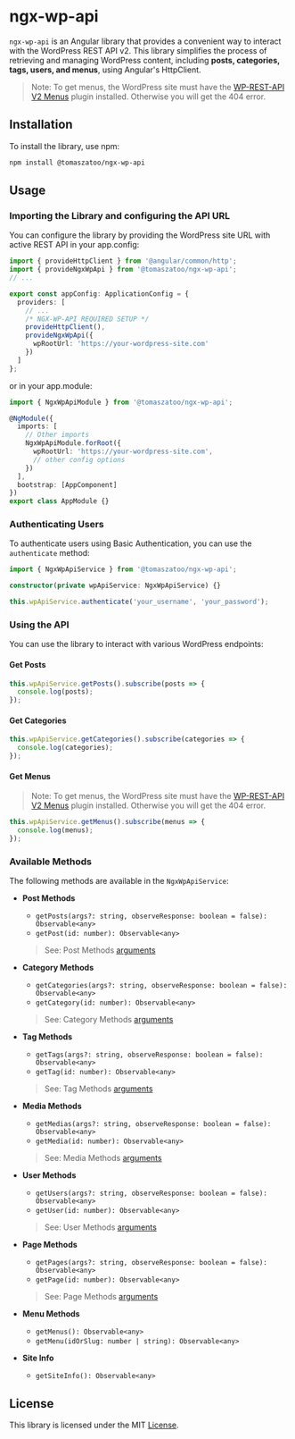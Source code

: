 # ngx-wp-api

`ngx-wp-api` is an Angular library that provides a convenient way to interact with the WordPress REST API v2. This library simplifies the process of retrieving and managing WordPress content, including **posts, categories, tags, users, and menus**, using Angular's HttpClient.

> Note: To get menus, the WordPress site must have the [WP-REST-API V2 Menus](https://wordpress.org/plugins/wp-rest-api-v2-menus/) plugin installed. Otherwise you will get the 404 error.

## Installation

To install the library, use npm:

```bash
npm install @tomaszatoo/ngx-wp-api
```

## Usage

### Importing the Library and configuring the API URL

You can configure the library by providing the WordPress site URL with active REST API in your app.config:

```typescript
import { provideHttpClient } from '@angular/common/http';
import { provideNgxWpApi } from '@tomaszatoo/ngx-wp-api';
// ...

export const appConfig: ApplicationConfig = {
  providers: [
    // ...
    /* NGX-WP-API REQUIRED SETUP */
    provideHttpClient(),
    provideNgxWpApi({
      wpRootUrl: 'https://your-wordpress-site.com'
    })
  ]
};
```

or in your app.module:

```typescript
import { NgxWpApiModule } from '@tomaszatoo/ngx-wp-api';

@NgModule({
  imports: [
    // Other imports
    NgxWpApiModule.forRoot({
      wpRootUrl: 'https://your-wordpress-site.com',
      // other config options
    })
  ],
  bootstrap: [AppComponent]
})
export class AppModule {}

```

### Authenticating Users

To authenticate users using Basic Authentication, you can use the `authenticate` method:

```typescript
import { NgxWpApiService } from '@tomaszatoo/ngx-wp-api';

constructor(private wpApiService: NgxWpApiService) {}

this.wpApiService.authenticate('your_username', 'your_password');
```

### Using the API

You can use the library to interact with various WordPress endpoints:

#### Get Posts

```typescript
this.wpApiService.getPosts().subscribe(posts => {
  console.log(posts);
});
```

#### Get Categories

```typescript
this.wpApiService.getCategories().subscribe(categories => {
  console.log(categories);
});
```

#### Get Menus
> Note: To get menus, the WordPress site must have the [WP-REST-API V2 Menus](https://wordpress.org/plugins/wp-rest-api-v2-menus/) plugin installed. Otherwise you will get the 404 error.

```typescript
this.wpApiService.getMenus().subscribe(menus => {
  console.log(menus);
});
```

### Available Methods

The following methods are available in the `NgxWpApiService`:

- **Post Methods**
  - `getPosts(args?: string, observeResponse: boolean = false): Observable<any>`
  - `getPost(id: number): Observable<any>`
  > See: Post Methods [arguments](https://developer.wordpress.org/rest-api/reference/posts/#arguments)

- **Category Methods**
  - `getCategories(args?: string, observeResponse: boolean = false): Observable<any>`
  - `getCategory(id: number): Observable<any>`
  > See: Category Methods [arguments](https://developer.wordpress.org/rest-api/reference/categories/#arguments)

- **Tag Methods**
  - `getTags(args?: string, observeResponse: boolean = false): Observable<any>`
  - `getTag(id: number): Observable<any>`
  > See: Tag Methods [arguments](https://developer.wordpress.org/rest-api/reference/tags/#arguments)

- **Media Methods**
  - `getMedias(args?: string, observeResponse: boolean = false): Observable<any>`
  - `getMedia(id: number): Observable<any>`
  > See: Media Methods [arguments](https://developer.wordpress.org/rest-api/reference/media/#arguments)

- **User Methods**
  - `getUsers(args?: string, observeResponse: boolean = false): Observable<any>`
  - `getUser(id: number): Observable<any>`
  > See: User Methods [arguments](https://developer.wordpress.org/rest-api/reference/users/#arguments)

- **Page Methods**
  - `getPages(args?: string, observeResponse: boolean = false): Observable<any>`
  - `getPage(id: number): Observable<any>`
  > See: Page Methods [arguments](https://developer.wordpress.org/rest-api/reference/pages/#arguments)

- **Menu Methods**
  - `getMenus(): Observable<any>`
  - `getMenu(idOrSlug: number | string): Observable<any>`

- **Site Info**
  - `getSiteInfo(): Observable<any>`

## License

This library is licensed under the MIT [License](./LICENSE).

